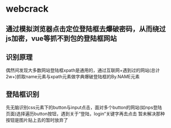 # webcrack
## 通过模拟浏览器点击定位登陆框去爆破密码，从而绕过js加密，vue等抓不到包的登陆框网站
## 识别原理
偶然间发现大多数网站登陆框xpath是通用的，通过互联网+遇到过的网站(总计2w+)抓取name元素与xpath元素做字典爆破登陆框的By.NAME元素
## 登陆框识别
先无脑识别css元素下的button与input点击，面对多个button的网站(如nps登陆页面)选择遍历button按钮，遇到关于“登陆，login“关键字再去点击 暂未解决那种按钮是图片贴上去的暂时放弃了
